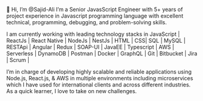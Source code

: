 👋 Hi, I’m @Sajid-Ali
I’m a Senior JavasScript Engineer with 5+ years of project experience in Javascript programming language with excellent technical, programming, debugging, and problem-solving skills.

I am currently working with leading technology stacks in JavaScript | ReactJs | React Native | NodeJs | NestJs | HTML | CSS| SQL | MySQL | RESTApi | Angular | Redux | SOAP-UI | JavaEE | Typescript | AWS | Serverless | DynamoDB | Postman | Docker | GraphQL | Git | Bitbucket | Jira | Scrum |

I’m in charge of developing highly scalable and reliable applications using Node.js, React.js, & AWS in multiple environments including microservices which I have used for international clients and across different industries. As a quick learner, I love to take on new challenges.

<!---
Sajid-Ali/Sajid-Ali is a ✨ special ✨ repository because its `README.md` (this file) appears on your GitHub profile.
You can click the Preview link to take a look at your changes.
--->
